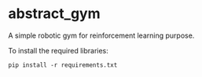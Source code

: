 # abstract_gym
A simple robotic gym for reinforcement learning purpose.

To install the required libraries:

    pip install -r requirements.txt
